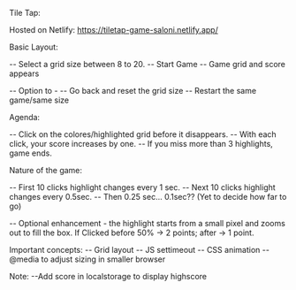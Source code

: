 Tile Tap:

Hosted on Netlify: https://tiletap-game-saloni.netlify.app/

Basic Layout: 

-- Select a grid size between 8 to 20.
-- Start Game
-- Game grid and score appears

-- Option to -
    -- Go back and reset the grid size
    -- Restart the same game/same size

Agenda: 

-- Click on the colores/highlighted grid before it disappears. 
-- With each click, your score increases by one.
-- If you miss more than 3 highlights, game ends.

Nature of the game:

-- First 10 clicks highlight changes every 1 sec.
-- Next 10 clicks highlight changes every 0.5sec.
-- Then 0.25 sec... 0.1sec?? (Yet to decide how far to go)

-- Optional enhancement - the highlight starts from a small pixel and zooms out to fill the box. If Clicked before 50% -> 2 points; after -> 1 point.

Important concepts: 
-- Grid layout
-- JS settimeout
-- CSS animation
-- @media to adjust sizing in smaller browser

Note: 
--Add score in localstorage to display highscore
